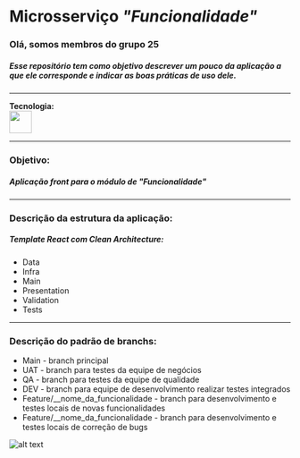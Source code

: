 # Microsserviço <i>"Funcionalidade"</i>

<h3>Olá, somos membros do grupo 25</h3>

<h5>
Esse repositório tem como objetivo descrever um pouco da aplicação a que ele corresponde e indicar as boas práticas de uso dele.
</h5>

<hr>

<b>Tecnologia:</b>
<br/>
<img src="https://cdn.jsdelivr.net/gh/devicons/devicon@latest/icons/react/react-original-wordmark.svg" width="40" height="40" />
          
<hr>
<h3>Objetivo:</h3>
<h5>Aplicação front para o módulo de <i>"Funcionalidade"</i></h5>

<hr>
<h3>Descrição da estrutura da aplicação:</h3>
<h5>Template React com Clean Architecture:</h5>
<ul>
    <li>Data</li>
    <li>Infra</li>
    <li>Main</li>
    <li>Presentation</li>
    <li>Validation</li>
    <li>Tests</li>
</ul>

<hr>
<h3>Descrição do padrão de branchs:</h3>
<ul>
    <li>Main - branch principal
    <li>UAT  - branch para testes da equipe de negócios
    <li>QA   - branch para testes da equipe de qualidade
    <li>DEV  - branch para equipe de desenvolvimento realizar testes integrados
    <li>Feature/__nome_da_funcionalidade - branch para desenvolvimento e testes locais de novas funcionalidades
        <li>Feature/__nome_da_funcionalidade - branch para desenvolvimento e testes locais de correção de bugs
</ul>


![alt text](image.png)


